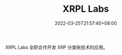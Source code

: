 ﻿---
weight: 
title: "XRPL Labs"
description: "XRPL Labs 全职合作开发 XRP 分类账技术的应用"
date: 2022-03-25T21:57:40+08:00
lastmod: 2022-03-25T16:45:40+08:00
draft: false
authors: ["Metabd"]
featuredImage: "xrpl-labs.jpg"
link: ""
tags: ["研究机构","XRPL Labs"]
categories: ["navigation"]
navigation: ["研究机构"]
lightgallery: true
toc: true
pinned: false
recommend: false
recommend1: false
---
XRPL Labs 全职合作开发 XRP 分类账技术的应用。
